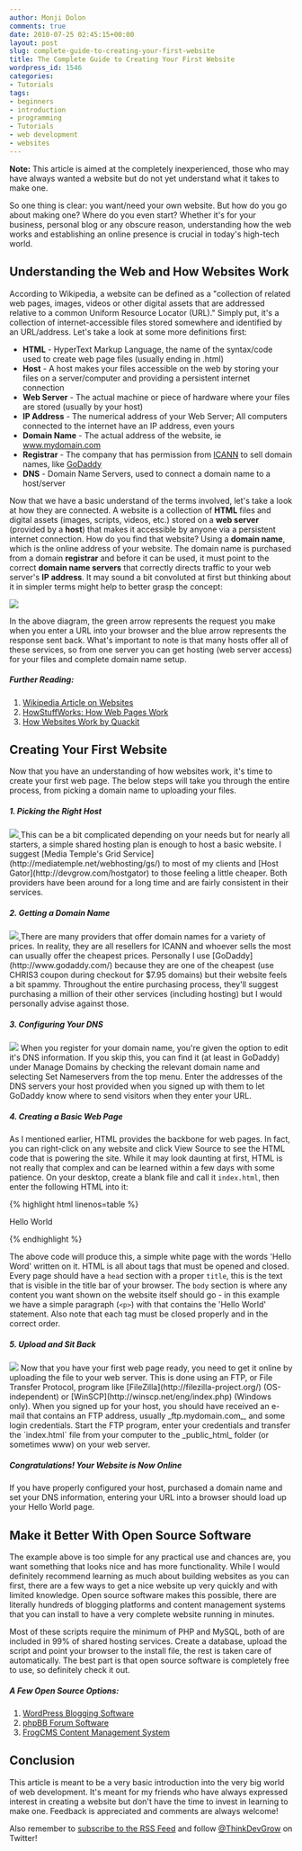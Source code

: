 ```yaml
---
author: Monji Dolon
comments: true
date: 2010-07-25 02:45:15+00:00
layout: post
slug: complete-guide-to-creating-your-first-website
title: The Complete Guide to Creating Your First Website
wordpress_id: 1546
categories:
- Tutorials
tags:
- beginners
- introduction
- programming
- Tutorials
- web development
- websites
---
```


<div class="note top">
  <strong>Note:</strong> This article is aimed at the completely inexperienced, those who may have always wanted a website but do not yet understand what it takes to make one.
</div>

So one thing is clear: you want/need your own website.  But how do you go about making one?  Where do you even start?  Whether it's for your business, personal blog or any obscure reason, understanding how the web works and establishing an online presence is crucial in today's high-tech world.

## Understanding the Web and How Websites Work

According to Wikipedia, a website can be defined as a "collection of related web pages, images, videos or other digital assets that are addressed relative to a common Uniform Resource Locator (URL)."  Simply put, it's a collection of internet-accessible files stored somewhere and identified by an URL/address.  Let's take a look at some more definitions first:

  * **HTML** - HyperText Markup Language, the name of the syntax/code used to create web page files (usually ending in .html)
  * **Host** - A host makes your files accessible on the web by storing your files on a server/computer and providing a persistent internet connection
  * **Web Server** - The actual machine or piece of hardware where your files are stored (usually by your host)
  * **IP Address** - The numerical address of your Web Server; All computers connected to the internet have an IP address, even yours
  * **Domain Name** - The actual address of the website, ie www.mydomain.com
  * **Registrar** - The company that has permission from [ICANN](http://www.icann.org/) to sell domain names, like [GoDaddy](http://www.godaddy.com/)
  * **DNS** - Domain Name Servers, used to connect a domain name to a host/server

Now that we have a basic understand of the terms involved, let's take a look at how they are connected.  A website is a collection of **HTML** files and digital assets (images, scripts, videos, etc.) stored on a **web server** (provided by a **host**) that makes it accessible by anyone via a persistent internet connection.  How do you find that website?  Using a **domain name**, which is the online address of your website.  The domain name is purchased from a domain **registrar** and before it can be used, it must point to the correct **domain name servers** that correctly directs traffic to your web server's **IP address**.  It may sound a bit convoluted at first but thinking about it in simpler terms might help to better grasp the concept:

![](http://devgrow.s3.amazonaws.com/assets/images/internet-diagram.gif)

In the above diagram, the green arrow represents the request you make when you enter a URL into your browser and the blue arrow represents the response sent back.  What's important to note is that many hosts offer all of these services, so from one server you can get hosting (web server access) for your files and complete domain name setup.


##### Further Reading:

  1. [Wikipedia Article on Websites](http://en.wikipedia.org/wiki/Website)
  2. [HowStuffWorks: How Web Pages Work](http://www.howstuffworks.com/web-page.htm)
  3. [How Websites Work by Quackit](http://www.quackit.com/how-websites-work/)

## Creating Your First Website

Now that you have an understanding of how websites work, it's time to create your first web page.  The below steps will take you through the entire process, from picking a domain name to uploading your files.

##### 1. Picking the Right Host

<a href="http://mediatemple.net/">
  <img src="http://devgrow.s3.amazonaws.com/assets/images/mt.gif" class="image-left" />
</a>
This can be a bit complicated depending on your needs but for nearly all starters, a simple shared hosting plan is enough to host a basic website.  I suggest [Media Temple's Grid Service](http://mediatemple.net/webhosting/gs/) to most of my clients and [Host Gator](http://devgrow.com/hostgator) to those feeling a little cheaper.  Both providers have been around for a long time and are fairly consistent in their services.

##### 2. Getting a Domain Name

<a href="http://www.godaddy.com/">
  <img src="http://devgrow.s3.amazonaws.com/assets/images/godadddy.gif" class="image-left" />
</a>
There are many providers that offer domain names for a variety of prices.  In reality, they are all resellers for ICANN and whoever sells the most can usually offer the cheapest prices.  Personally I use [GoDaddy](http://www.godaddy.com/) because they are one of the cheapest (use CHRIS3 coupon during checkout for $7.95 domains) but their website feels a bit spammy.  Throughout the entire purchasing process, they'll suggest purchasing a million of their other services (including hosting) but I would personally advise against those.

##### 3. Configuring Your DNS

<img src="http://devgrow.s3.amazonaws.com/assets/images/nameserver.gif" class="image-left" />
When you register for your domain name, you're given the option to edit it's DNS information.  If you skip this, you can find it (at least in GoDaddy) under Manage Domains by checking the relevant domain name and selecting Set Nameservers from the top menu.  Enter the addresses of the DNS servers your host provided when you signed up with them to let GoDaddy know where to send visitors when they enter your URL.

##### 4. Creating a Basic Web Page

As I mentioned earlier, HTML provides the backbone for web pages.  In fact, you can right-click on any website and click View Source to see the HTML code that is powering the site.  While it may look daunting at first, HTML is not really that complex and can be learned within a few days with some patience.  On your desktop, create a blank file and call it `index.html`, then enter the following HTML into it:

{% highlight html linenos=table %}
<html>
<head><title>My Website</title></head>
<body>
<p>Hello World</p>
</body>
</html>
{% endhighlight %}

The above code will produce this, a simple white page with the words 'Hello Word' written on it.  HTML is all about tags that must be opened and closed.  Every page should have a `head` section with a proper `title`, this is the text that is visible in the title bar of your browser.  The `body` section is where any content you want shown on the website itself should go - in this example we have a simple paragraph (`<p>`) with that contains the 'Hello World' statement.  Also note that each tag must be closed properly and in the correct order.

##### 5. Upload and Sit Back

<img src="http://devgrow.s3.amazonaws.com/assets/images/upload.gif" class="image-left" />
Now that you have your first web page ready, you need to get it online by uploading the file to your web server.  This is done using an FTP, or File Transfer Protocol, program like [FileZilla](http://filezilla-project.org/) (OS-independent) or [WinSCP](http://winscp.net/eng/index.php) (Windows only).  When you signed up for your host, you should have received an e-mail that contains an FTP address, usually _ftp.mydomain.com_, and some login credentials.  Start the FTP program, enter your credentials and transfer the `index.html` file from your computer to the _public_html_ folder (or sometimes www) on your web server.

##### Congratulations! Your Website is Now Online

If you have properly configured your host, purchased a domain name and set your DNS information, entering your URL into a browser should load up your Hello World page.

## Make it Better With Open Source Software

The example above is too simple for any practical use and chances are, you want something that looks nice and has more functionality.  While I would definitely recommend learning as much about building websites as you can first, there are a few ways to get a nice website up very quickly and with limited knowledge.  Open source software makes this possible, there are literally hundreds of blogging platforms and content management systems that you can install to have a very complete website running in minutes.

Most of these scripts require the minimum of PHP and MySQL, both of are included in 99% of shared hosting services.  Create a database, upload the script and point your browser to the install file, the rest is taken care of automatically.  The best part is that open source software is completely free to use, so definitely check it out.

##### A Few Open Source Options:

  1. [WordPress Blogging Software](http://wordpress.org/)
  2. [phpBB Forum Software](http://www.phpbb.com/)
  3. [FrogCMS Content Management System](http://www.madebyfrog.com/)

## Conclusion

This article is meant to be a very basic introduction into the very big world of web development.  It's meant for my friends who have always expressed interest in creating a website but don't have the time to invest in learning to make one.  Feedback is appreciated and comments are always welcome!

Also remember to [subscribe to the RSS Feed](http://feeds.feedburner.com/devgrow) and follow [@ThinkDevGrow](http://twitter.com/ThinkDevGrow) on Twitter!
